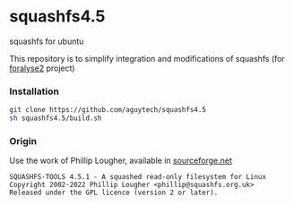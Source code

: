 # squashfs4.5

squashfs for ubuntu

This repository is to simplify integration and modifications of squashfs (for [foralyse2](https://github.com/aguytech/foralyse2) project)

### Installation

```bash
git clone https://github.com/aguytech/squashfs4.5
sh squashfs4.5/build.sh
```

### Origin

Use the work of Phillip Lougher, available in [sourceforge.net](https://sourceforge.net/projects/squashfs/files/squashfs/squashfs4.5.1/)

    SQUASHFS-TOOLS 4.5.1 - A squashed read-only filesystem for Linux
    Copyright 2002-2022 Phillip Lougher <phillip@squashfs.org.uk>
    Released under the GPL licence (version 2 or later).

